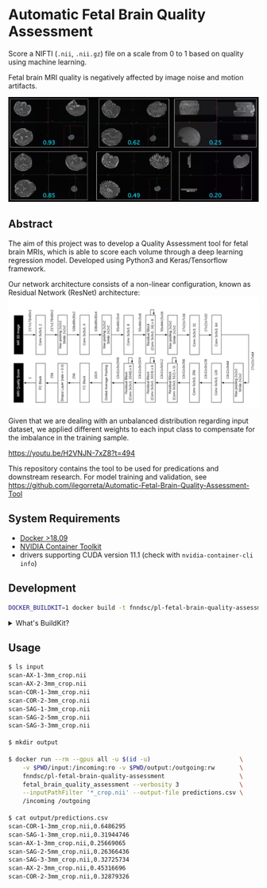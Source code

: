 # Automatic Fetal Brain Quality Assessment

Score a NIFTI (`.nii`, `.nii.gz`) file on a scale from 0 to 1 based on quality using machine learning.

Fetal brain MRI quality is negatively affected by image noise and motion artifacts.

![Figure](docs/screenshot.png)

## Abstract

The aim of this project was to develop a Quality Assessment tool for fetal brain MRIs,
which is able to score each volume through a deep learning regression model.
Developed using Python3 and Keras/Tensorflow framework.

Our network architecture consists of a non-linear configuration, known as Residual Network (ResNet) architecture: 
![Resnet Architecture Diagram](docs/resnet_architecture_diagram.png)

Given that we are dealing with an unbalanced distribution regarding input dataset,
we applied different weights to each input class to compensate for the imbalance in the training sample.

https://youtu.be/H2VNJN-7xZ8?t=494

This repository contains the tool to be used for predications and downstream research.
For model training and validation, see
https://github.com/ilegorreta/Automatic-Fetal-Brain-Quality-Assessment-Tool

## System Requirements

- [Docker >18.09](https://docs.docker.com/get-docker/)
- [NVIDIA Container Toolkit](https://github.com/NVIDIA/nvidia-docker)
- drivers supporting CUDA version 11.1 (check with `nvidia-container-cli info`)

## Development

```bash
DOCKER_BUILDKIT=1 docker build -t fnndsc/pl-fetal-brain-quality-assessment .
```

<details>
<summary>What's BuildKit?</summary>
Our <code>Dockerfile</code> leverages advanced features of Docker.

<ul>
<li>https://github.com/moby/moby/issues/15717#issuecomment-493854811</li>
<li>https://docs.docker.com/engine/reference/builder/#buildkit</li>
</ul>
</details>

## Usage

```bash
$ ls input
scan-AX-1-3mm_crop.nii
scan-AX-2-3mm_crop.nii
scan-COR-1-3mm_crop.nii
scan-COR-2-3mm_crop.nii
scan-SAG-1-3mm_crop.nii
scan-SAG-2-5mm_crop.nii
scan-SAG-3-3mm_crop.nii

$ mkdir output

$ docker run --rm --gpus all -u $(id -u)                         \
    -v $PWD/input:/incoming:ro -v $PWD/output:/outgoing:rw       \
    fnndsc/pl-fetal-brain-quality-assessment                     \
    fetal_brain_quality_assessment --verbosity 3                 \
    --inputPathFilter '*_crop.nii' --output-file predictions.csv \
    /incoming /outgoing

$ cat output/predictions.csv
scan-COR-1-3mm_crop.nii,0.6486295
scan-SAG-1-3mm_crop.nii,0.31944746
scan-AX-1-3mm_crop.nii,0.25669065
scan-SAG-2-5mm_crop.nii,0.26366436
scan-SAG-3-3mm_crop.nii,0.32725734
scan-AX-2-3mm_crop.nii,0.45316696
scan-COR-2-3mm_crop.nii,0.32879326
```
